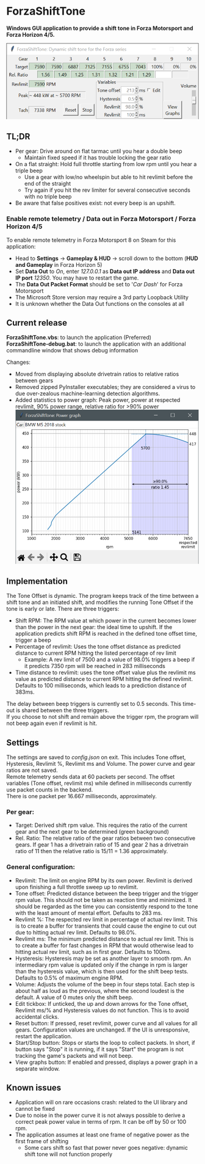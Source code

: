 # ForzaShiftTone

**Windows GUI application to provide a shift tone in Forza Motorsport and Forza Horizon 4/5.**

![example v0.78 BMW M5 2018](images/sample-BMW-M5-2018-15-1.png)

## TL;DR

- Per gear: Drive around on flat tarmac until you hear a double beep
  - Maintain fixed speed if it has trouble locking the gear ratio
- On a flat straight: Hold full throttle starting from low rpm until you hear a triple beep
  - Use a gear with low/no wheelspin but able to hit revlimit before the end of the straight
  - Try again if you hit the rev limiter for several consecutive seconds with no triple beep
- Be aware that false positives exist: not every beep is an upshift.

### Enable remote telemetry / Data out in Forza Motorsport / Forza Horizon 4/5

To enable remote telemetry in Forza Motorsport 8 on Steam for this application: 
- Head to **Settings** -> **Gameplay & HUD** -> scroll down to the bottom (**HUD and Gameplay** in Forza Horizon 5)
- Set **Data Out** to _On_, enter _127.0.0.1_ as **Data out IP address** and **Data out IP port** _12350_. You may have to restart the game.
- The **Data Out Packet Format** should be set to '_Car Dash_' for Forza Motorsport
- The Microsoft Store version may require a 3rd party Loopback Utility
- It is unknown whether the Data Out functions on the consoles at all

## Current release
**ForzaShiftTone.vbs**: to launch the application (Preferred)  
**ForzaShiftTone-debug.bat**: to launch the application with an additional commandline window that shows debug information

Changes:  
- Moved from displaying absolute drivetrain ratios to relative ratios between gears
- Removed zipped PyInstaller executables; they are considered a virus to due over-zealous machine-learning detection algorithms.
- Added statistics to power graph: Peak power, power at respected revlimit, 90% power range, relative ratio for >90% power
![example v0.78 BMW M5 2018 power graph](images/sample-BMW-M5-2018-15-2.png)

## Implementation

The Tone Offset is dynamic. The program keeps track of the time between a shift tone and an initiated shift, and modifies the running Tone Offset if the tone is early or late.
There are three triggers:
- Shift RPM: The RPM value at which power in the current becomes lower than the power in the next gear: the ideal time to upshift. If the application predicts shift RPM is reached in the defined tone offset time, trigger a beep
- Percentage of revlimit: Uses the tone offset distance as predicted distance to current RPM hitting the listed percentage of rev limit
  - Example: A rev limit of 7500 and a value of 98.0% triggers a beep if it predicts 7350 rpm will be reached in 283 milliseconds
- Time distance to revlimit: uses the tone offset value plus the revlimit ms value as predicted distance to current RPM hitting the defined revlimit. Defaults to 100 milliseconds, which leads to a prediction distance of 383ms.

The delay between beep triggers is currently set to 0.5 seconds. This time-out is shared between the three triggers.  
If you choose to not shift and remain above the trigger rpm, the program will not beep again even if revlimit is hit.

## Settings

The settings are saved to _config.json_ on exit. This includes Tone offset, Hysteresis, Revlimit %, Revlimit ms and Volume. The power curve and gear ratios are not saved.  
Remote telemetry sends data at 60 packets per second. The offset variables (Tone offset, revlimit ms) while defined in milliseconds currently use packet counts in the backend.  
There is one packet per 16.667 milliseconds, approximately.

### Per gear:

- Target: Derived shift rpm value. This requires the ratio of the current gear and the next gear to be determined (green background)
- Rel. Ratio: The relative ratio of the gear ratios between two consecutive gears. If gear 1 has a drivetrain ratio of 15 and gear 2 has a drivetrain ratio of 11 then the relative ratio is 15/11 = 1.36 approximately.

### General configuration:

- Revlimit: The limit on engine RPM by its own power. Revlimit is derived upon finishing a full throttle sweep up to revlimit.
- Tone offset: Predicted distance between the beep trigger and the trigger rpm value. This should not be taken as reaction time and minimized. It should be regarded as the time you can consistently respond to the tone with the least amount of mental effort. Defaults to 283 ms.
- Revlimit %: The respected rev limit in percentage of actual rev limit. This is to create a buffer for transients that could cause the engine to cut out due to hitting actual rev limit. Defaults to 98.0%.
- Revlimit ms: The minimum predicted distance to actual rev limit. This is to create a buffer for fast changes in RPM that would otherwise lead to hitting actual rev limit, such as in first gear. Defaults to 100ms.
- Hysteresis: Hysteresis may be set as another layer to smooth rpm. An intermediary rpm value is updated only if the change in rpm is larger than the hysteresis value, which is then used for the shift beep tests. Defaults to 0.5% of maximum engine RPM.
- Volume: Adjusts the volume of the beep in four steps total. Each step is about half as loud as the previous, where the second loudest is the default. A value of 0 mutes only the shift beep.
- Edit tickbox: If unticked, the up and down arrows for the Tone offset, Revlimit ms/% and Hysteresis values do not function. This is to avoid accidental clicks.
- Reset button: If pressed, reset revlimit, power curve and all values for all gears. Configuration values are unchanged. If the UI is unresponsive, restart the application.
- Start/Stop button: Stops or starts the loop to collect packets. In short, if button says "Stop" it is running, if it says "Start" the program is not tracking the game's packets and will not beep.
- View graphs button: If enabled and pressed, displays a power graph in a separate window. 

## Known issues
- Application will on rare occasions crash: related to the UI library and cannot be fixed
- Due to noise in the power curve it is not always possible to derive a correct peak power value in terms of rpm. It can be off by 50 or 100 rpm.
- The application assumes at least one frame of negative power as the first frame of shifting
  - Some cars shift so fast that power never goes negative: dynamic shift tone will not function properly
